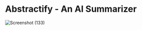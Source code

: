 # Abstractify - An AI Summarizer
![Screenshot (133)](https://github.com/sahirooh/Abstractify/assets/101425007/48e72fe1-b8ca-4361-b229-93fe5c3889e8)
